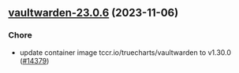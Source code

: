 

## [vaultwarden-23.0.6](https://github.com/truecharts/charts/compare/vaultwarden-23.0.5...vaultwarden-23.0.6) (2023-11-06)

### Chore

- update container image tccr.io/truecharts/vaultwarden to v1.30.0 ([#14379](https://github.com/truecharts/charts/issues/14379))
  
  
